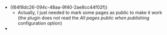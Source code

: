 - ((64f8dc26-094c-48aa-9f40-2ae8cc44f02f))
	- Actually, I just needed to mark some pages as public to make it work (the plugin does not read the _All pages public when publishing_ configuration option)
-